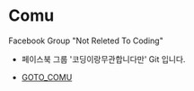 # Comu

Facebook Group "Not Releted To Coding"

* 페이스북 그룹 '코딩이랑무관합니다만' Git 입니다.

* [GOTO_COMU](https://www.facebook.com/groups/System.out.Coding/)


